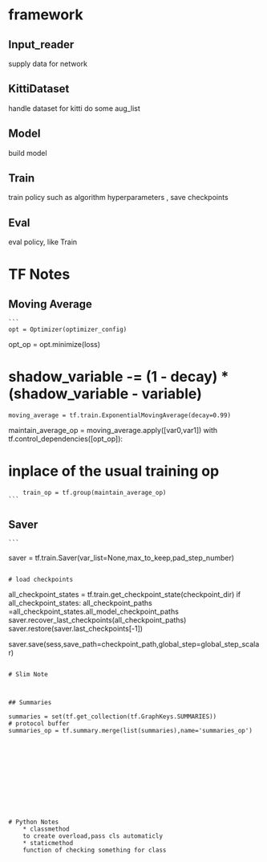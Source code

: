 


# framework

## Input_reader

supply data for network

## KittiDataset

handle dataset for kitti
do some aug_list

## Model
build model

## Train
train policy such as algorithm hyperparameters , save checkpoints

## Eval
eval policy, like Train








# TF Notes
## Moving Average
    ```
    opt = Optimizer(optimizer_config)
opt_op = opt.minimize(loss)
# shadow_variable -= (1 - decay) * (shadow_variable - variable)
    moving_average = tf.train.ExponentialMovingAverage(decay=0.99)
maintain_average_op = moving_average.apply([var0,var1])
    with tf.control_dependencies([opt_op]):

# inplace of the usual training op
        train_op = tf.group(maintain_average_op)
    ```

## Saver
    ```
saver = tf.train.Saver(var_list=None,max_to_keep,pad_step_number)

```

# load checkpoints
```
all_checkpoint_states = tf.train.get_checkpoint_state(checkpoint_dir)
    if all_checkpoint_states:
    all_checkpoint_paths =all_checkpoint_states.all_model_checkpoint_paths
    saver.recover_last_checkpoints(all_checkpoint_paths)
saver.restore(saver.last_checkpoints[-1])


saver.save(sess,save_path=checkpoint_path,global_step=global_step_scalar)
```

# Slim Note
 


## Summaries

```
    summaries = set(tf.get_collection(tf.GraphKeys.SUMMARIES))
    # protocol buffer
    summaries_op = tf.summary.merge(list(summaries),name='summaries_op')
```











# Python Notes
    * classmethod
    to create overload,pass cls automaticly
    * staticmethod
    function of checking something for class


